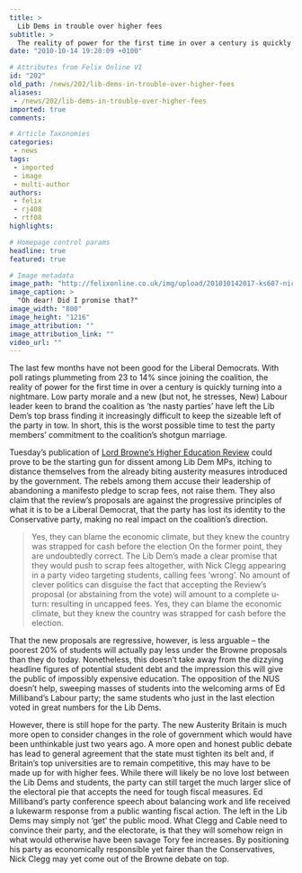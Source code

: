 ```yaml
---
title: >
  Lib Dems in trouble over higher fees
subtitle: >
  The reality of power for the first time in over a century is quickly turning into a nightmare
date: "2010-10-14 19:20:09 +0100"

# Attributes from Felix Online V1
id: "202"
old_path: /news/202/lib-dems-in-trouble-over-higher-fees
aliases:
 - /news/202/lib-dems-in-trouble-over-higher-fees
imported: true
comments:

# Article Taxonomies
categories:
 - news
tags:
 - imported
 - image
 - multi-author
authors:
 - felix
 - rj408
 - rtf08
highlights:

# Homepage control params
headline: true
featured: true

# Image metadata
image_path: "http://felixonline.co.uk/img/upload/201010142017-ks607-nickcleg.jpg"
image_caption: >
  "Oh dear! Did I promise that?"
image_width: "800"
image_height: "1216"
image_attribution: ""
image_attribution_link: ""
video_url: ""
---
```


The last few months have not been good for the Liberal Democrats. With poll ratings plummeting from 23 to 14% since joining the coalition, the reality of power for the first time in over a century is quickly turning into a nightmare. Low party morale and a new (but not, he stresses, New) Labour leader keen to brand the coalition as ‘the nasty parties’ have left the Lib Dem’s top brass finding it increasingly difficult to keep the sizeable left of the party in tow. In short, this is the worst possible time to test the party members’ commitment to the coalition’s shotgun marriage.

Tuesday’s publication of [Lord Browne’s Higher Education Review](http://www.felixonline.co.uk/?article=198) could prove to be the starting gun for dissent among Lib Dem MPs, itching to distance themselves from the already biting austerity measures introduced by the government. The rebels among them accuse their leadership of abandoning a manifesto pledge to scrap fees, not raise them. They also claim that the review’s proposals are against the progressive principles of what it is to be a Liberal Democrat, that the party has lost its identity to the Conservative party, making no real impact on the coalition’s direction.
> Yes, they can blame the economic climate, but they knew the country was strapped for cash before the election
On the former point, they are undoubtedly correct. The Lib Dem’s made a clear promise that they would push to scrap fees altogether, with Nick Clegg appearing in a party video targeting students, calling fees ‘wrong’. No amount of clever politics can disguise the fact that accepting the Review’s proposal (or abstaining from the vote) will amount to a complete u- turn: resulting in uncapped fees. Yes, they can blame the economic climate, but they knew the country was strapped for cash before the election.

That the new proposals are regressive, however, is less arguable – the poorest 20% of students will actually pay less under the Browne proposals than they do today. Nonetheless, this doesn’t take away from the dizzying headline figures of potential student debt and the impression this will give the public of impossibly expensive education. The opposition of the NUS doesn’t help, sweeping masses of students into the welcoming arms of Ed Milliband’s Labour party; the same students who just in the last election voted in great numbers for the Lib Dems.

However, there is still hope for the party. The new Austerity Britain is much more open to consider changes in the role of government which would have been unthinkable just two years ago. A more open and honest public debate has lead to general agreement that the state must tighten its belt and, if Britain’s top universities are to remain competitive, this may have to be made up for with higher fees. While there will likely be no love lost between the Lib Dems and students, the party can still target the much larger slice of the electoral pie that accepts the need for tough fiscal measures. Ed Milliband’s party conference speech about balancing work and life received a lukewarm response from a public wanting fiscal action. The left in the Lib Dems may simply not ‘get’ the public mood. What Clegg and Cable need to convince their party, and the electorate, is that they will somehow reign in what would otherwise have been savage Tory fee increases. By positioning his party as economically responsible yet fairer than the Conservatives, Nick Clegg may yet come out of the Browne debate on top.
